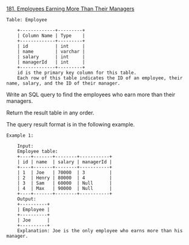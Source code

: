 <a href='https://leetcode.com/problems/employees-earning-more-than-their-managers'>181. Employees Earning More Than Their Managers</a>


	Table: Employee

		+-------------+---------+
		| Column Name | Type    |
		+-------------+---------+
		| id          | int     |
		| name        | varchar |
		| salary      | int     |
		| managerId   | int     |
		+-------------+---------+
		id is the primary key column for this table.
		Each row of this table indicates the ID of an employee, their name, salary, and the ID of their manager.

 

Write an SQL query to find the employees who earn more than their managers.

Return the result table in any order.

The query result format is in the following example.

 

	Example 1:

		Input: 
		Employee table:
		+----+-------+--------+-----------+
		| id | name  | salary | managerId |
		+----+-------+--------+-----------+
		| 1  | Joe   | 70000  | 3         |
		| 2  | Henry | 80000  | 4         |
		| 3  | Sam   | 60000  | Null      |
		| 4  | Max   | 90000  | Null      |
		+----+-------+--------+-----------+
		Output: 
		+----------+
		| Employee |
		+----------+
		| Joe      |
		+----------+
		Explanation: Joe is the only employee who earns more than his manager.

